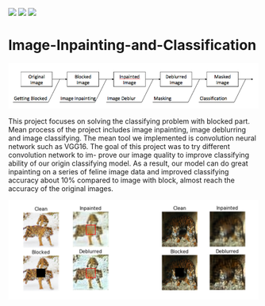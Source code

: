 ![](https://img.shields.io/badge/language-python-orange.svg)
![](https://img.shields.io/badge/Price-FREE-green.svg)
[![](https://img.shields.io/badge/Donate-支付宝|微信|Venmo-blue.svg)](https://github.com/l5shi/__Overview__/tree/master/donate)

# Image-Inpainting-and-Classification


![1 image](./1.png)

This project focuses on solving the classifying problem with blocked part. Mean process of the project includes image inpainting, image deblurring and image classifying. The mean tool we implemented is convolution neural network such as VGG16. The goal of this project was to try different convolution network to im- prove our image quality to improve classifying ability of our origin classifying model. As a result, our model can do great inpainting on a series of feline image data and improved classifying accuracy about 10% compared to image with block, almost reach the accuracy of the original images.


![3 image](./3.png)
